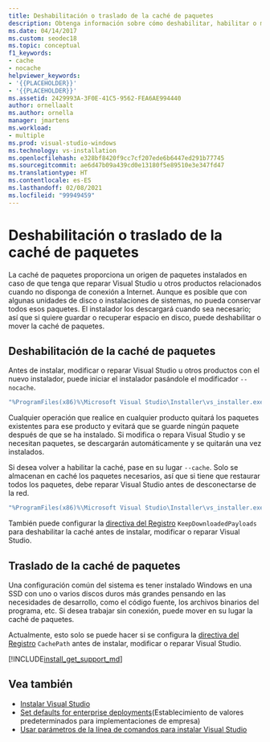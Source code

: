 ```yaml
---
title: Deshabilitación o traslado de la caché de paquetes
description: Obtenga información sobre cómo deshabilitar, habilitar o mover la caché de paquetes para las implementaciones de Visual Studio.
ms.date: 04/14/2017
ms.custom: seodec18
ms.topic: conceptual
f1_keywords:
- cache
- nocache
helpviewer_keywords:
- '{{PLACEHOLDER}}'
- '{{PLACEHOLDER}}'
ms.assetid: 2429993A-3F0E-41C5-9562-FEA6AE994440
author: ornellaalt
ms.author: ornella
manager: jmartens
ms.workload:
- multiple
ms.prod: visual-studio-windows
ms.technology: vs-installation
ms.openlocfilehash: e328bf8420f9cc7cf207ede6b6447ed291b77745
ms.sourcegitcommit: ae6d47b09a439cd0e13180f5e89510e3e347fd47
ms.translationtype: HT
ms.contentlocale: es-ES
ms.lasthandoff: 02/08/2021
ms.locfileid: "99949459"
---
```

# <a name="disable-or-move-the-package-cache"></a>Deshabilitación o traslado de la caché de paquetes

La caché de paquetes proporciona un origen de paquetes instalados en caso de que tenga que reparar Visual Studio u otros productos relacionados cuando no disponga de conexión a Internet. Aunque es posible que con algunas unidades de disco o instalaciones de sistemas, no pueda conservar todos esos paquetes.
El instalador los descargará cuando sea necesario; así que si quiere guardar o recuperar espacio en disco, puede deshabilitar o mover la caché de paquetes.

## <a name="disable-the-package-cache"></a>Deshabilitación de la caché de paquetes

Antes de instalar, modificar o reparar Visual Studio u otros productos con el nuevo instalador, puede iniciar el instalador pasándole el modificador `--nocache`.

```cmd
"%ProgramFiles(x86)%\Microsoft Visual Studio\Installer\vs_installer.exe" --nocache
```

Cualquier operación que realice en cualquier producto quitará los paquetes existentes para ese producto y evitará que se guarde ningún paquete después de que se ha instalado. Si modifica o repara Visual Studio y se necesitan paquetes, se descargarán automáticamente y se quitarán una vez instalados.

Si desea volver a habilitar la caché, pase en su lugar `--cache`. Solo se almacenan en caché los paquetes necesarios, así que si tiene que restaurar todos los paquetes, debe reparar Visual Studio antes de desconectarse de la red.

```cmd
"%ProgramFiles(x86)%\Microsoft Visual Studio\Installer\vs_installer.exe" repair --passive --norestart --cache
```

También puede configurar la [directiva del Registro](set-defaults-for-enterprise-deployments.md) `KeepDownloadedPayloads` para deshabilitar la caché antes de instalar, modificar o reparar Visual Studio.

## <a name="move-the-package-cache"></a>Traslado de la caché de paquetes

Una configuración común del sistema es tener instalado Windows en una SSD con uno o varios discos duros más grandes pensando en las necesidades de desarrollo, como el código fuente, los archivos binarios del programa, etc. Si desea trabajar sin conexión, puede mover en su lugar la caché de paquetes.

Actualmente, esto solo se puede hacer si se configura la [directiva del Registro](set-defaults-for-enterprise-deployments.md) `CachePath` antes de instalar, modificar o reparar Visual Studio.

[!INCLUDE[install_get_support_md](includes/install_get_support_md.md)]

## <a name="see-also"></a>Vea también

* [Instalar Visual Studio](install-visual-studio.md)
* [Set defaults for enterprise deployments](set-defaults-for-enterprise-deployments.md)(Establecimiento de valores predeterminados para implementaciones de empresa)
* [Usar parámetros de la línea de comandos para instalar Visual Studio](use-command-line-parameters-to-install-visual-studio.md)
